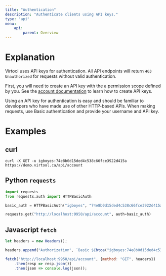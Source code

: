 ```yaml
---
title: "Authentication"
description: "Authenticate clients using API keys."
type: "api"
menu:
    api:
        parent: Overview
---
```


# Explanation

Virtool uses API keys for authentication. All API endpoints will return ``403 Unauthorized`` for requests without valid authentication.

First, you will need to create an API key with the a permission scope defined by you. See the [account documentation](/account#api_key) to learn how to create API keys.

Using an API key for authentication is easy and should be familiar to developers who have made use of other HTTP-based APIs. When making requests, use Basic authentication and provide your username and API key.

# Examples

## curl

```shell
curl -X GET -u igboyes:74e8b0d15ded4c538c66fce3922d415a https://demo.virtool.ca/api/account
```

## Python ``requests``

```python
import requests
from requests.auth import HTTPBasicAuth

basic_auth = HTTPBasicAuth("igboyes", "74e8b0d15ded4c538c66fce3922d415a")

requests.get("http://localhost:9950/api/account", auth=basic_auth)
```

## Javascript ``fetch``

```javascript
let headers = new Headers();

headers.append("Authorization", `Basic ${btoa("igboyes:74e8b0d15ded4c538c66fce3922d415a"}`);

fetch("http://localhost:9950/api/account", {method: "GET", headers})
    .then(resp => resp.json())
    .then(json => console.log(json));

```



